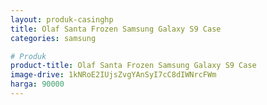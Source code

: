 ```yaml
---
layout: produk-casinghp
title: Olaf Santa Frozen Samsung Galaxy S9 Case
categories: samsung

# Produk
product-title: Olaf Santa Frozen Samsung Galaxy S9 Case
image-drive: 1kNRoE2IUjsZvgYAnSyI7cC8dIWNrcFWm
harga: 90000
---
```

